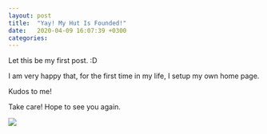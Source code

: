 ```yaml
---
layout: post
title:  "Yay! My Hut Is Founded!"
date:   2020-04-09 16:07:39 +0300
categories: 
---
```


Let this be my first post. :D

I am very happy that, for the first time in my life, I setup my own home page.

Kudos to me!

Take care! Hope to see you again.

![](https://res.cloudinary.com/safakulusoy/image/upload/c_scale,w_300/v1586651004/safakulusoy.com/tenor.gif)
